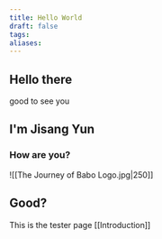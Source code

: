 ```yaml
---
title: Hello World
draft: false
tags: 
aliases:
---
```

## Hello there
good to see you

## I'm Jisang Yun

### How are you?
![[The Journey of Babo Logo.jpg|250]]
## Good?

This is the tester page
[[Introduction]]



